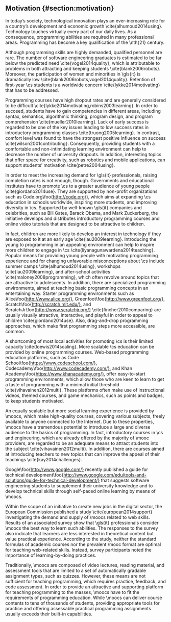 ## Motivation {#section:motivation}

In today’s society, technological innovation plays an ever-increasing role for a country’s development and economic growth \cite{alhumoud2014using}. Technology touches virtually every part of our daily lives. As a consequence, programming abilities are required in many professional areas. Programming has become a key qualification of the \nth{21} century.

Although programming skills are highly demanded, qualified personnel are rare. The number of software engineering graduates is estimated to be far below the predicted need \cite{vogel2014quality}, which is attributable to problems in both attracting and keeping students \cite{blank2006robots}. Moreover, the participation of women and minorities in \gls{it} is dramatically low \cite{blank2006robots,vogel2014quality}. Retention of first-year \cs students is a worldwide concern \cite{lykke2014motivating} that has to be addressed.

Programming courses have high dropout rates and are generally considered to be difficult \cite{lykke2014motivating,robins2003learning}. In order to succeed, students have to gain competencies in different areas, including syntax, semantics, algorithmic thinking, program design, and program comprehension \cite{mueller2010learning}. Lack of early success is regarded to be one of the key issues leading to low success rates in introductory programming classes \cite{truong2005learning}. In contrast, comfort level was found to have the strongest positive influence on success \cite{wilson2001contributing}. Consequently, providing students with a comfortable and non-intimidating learning environment can help to decrease the number of university dropouts. In addition, interesting topics that offer space for creativity, such as robotics and mobile applications, can support students’ motivation \cite{petre2004using}.

In order to meet the increasing demand for \gls{it} professionals, raising completion rates is not enough, though. Governments and educational institutes have to promote \cs to a greater audience of young people \cite{giordano2014use}. They are supported by non-profit organizations such as Code.org\foo{http://code.org/}, which aims at expanding \cs education in schools worldwide, inspiring more students, and improving diversity in \cs. Supported by well-known \gls{it} companies and celebrities, such as Bill Gates, Barack Obama, and Mark Zuckerberg, the initiative develops and distributes introductory programming courses and online video tutorials that are designed to be attractive to children.

In fact, children are more likely to develop an interest in technology if they are exposed to it at an early age \cite{lau2009learning}. Introducing the young to programming in an appealing environment can help to inspire more children to engage in \cs \cite{liyanagunawardena2014teaching}. Popular means for providing young people with motivating programming experience and for changing unfavorable misconceptions about \cs include summer camps \cite{alhumoud2014using}, workshops \cite{lau2009learning}, and after-school activities \cite{maloney2008programming}, which often revolve around topics that are attractive to adolescents. In addition, there are specialized programming environments, aimed at teaching basic programming concepts in an entertaining way. Starter programming environments such as Alice\foo{http://www.alice.org/}, Greenfoot\foo{http://www.greenfoot.org/}, Scratch\foo{http://scratch.mit.edu/}, and ScratchJr\foo{http://www.scratchjr.org/} \cite{fincher2010comparing} are usually visually attractive, interactive, and playful in order to appeal to children \cite{giordano2014use}. Also, drag-and-drop programming approaches, which make first programming steps more accessible, are common.

A shortcoming of most local activities for promoting \cs is their limited capacity \cite{loewis2014scaling}. More scalable \cs education can be provided by online programming courses. Web-based programming education platforms, such as Code School\foo{https://www.codeschool.com/}, Codecademy\foo{http://www.codecademy.com/}, and Khan Academy\foo{https://www.khanacademy.org/}, offer easy-to-start programming environments, which allow those who are keen to learn to get a taste of programming with a minimal initial threshold \cite{vihavainen2012multi}. These platforms often make use of instructional videos, themed courses, and game mechanics, such as points and badges, to keep students motivated.

An equally scalable but more social learning experience is provided by \moocs, which make high-quality courses, covering various subjects, freely available to anyone connected to the Internet. Due to these properties, \moocs have a tremendous potential to introduce a large and diverse audience to the basics of programming. In fact, introductory courses in \cs and engineering, which are already offered by the majority of \mooc providers, are regarded to be an adequate means to attract students into the subject \cite{vihavainen2012multi}. In addition, there are courses aimed at introducing teachers to new topics that can improve the appeal of their teachings \cite{kay2014challenges}.

Google\foo{http://www.google.com/} recently published a guide for technical development\foo{http://www.google.com/edu/tools-and-solutions/guide-for-technical-development/} that suggests software engineering students to supplement their university knowledge and to develop technical skills through self-paced online learning by means of \moocs.

Within the scope of an initiative to create new jobs in the digital sector, the European Commission published a study \cite{european2014support} investigating the demand and supply of \moocs related to web skills. Results of an associated survey show that \gls{it} professionals consider \moocs the best way to learn such abilities. The responses to the survey also indicate that learners are less interested in theoretical content but value practical experience. According to the study, neither the standard formulas of academic courses nor the prevalent \mooc format are optimal for teaching web-related skills. Instead, survey participants noted the importance of learning-by-doing practices.

Traditionally, \moocs are composed of video lectures, reading material, and assessment tools that are limited to a set of automatically gradable assignment types, such as quizzes. However, these means are not sufficient for teaching programming, which requires practice, feedback, and code assessment. In order to provide an attractive and supporting platform for teaching programming to the masses, \moocs have to fit the requirements of programming education. While \moocs can deliver course contents to tens of thousands of students, providing appropriate tools for practice and offering assessable practical programming assignments usually exceeds their built-in capabilities.